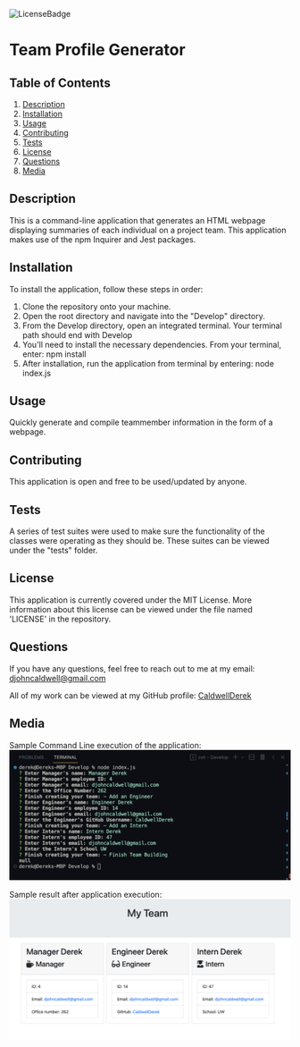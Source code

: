 ![LicenseBadge](https://img.shields.io/badge/License-MIT-blue)
# Team Profile Generator

## Table of Contents
1. [Description](#description)
2. [Installation](#installation)
3. [Usage](#usage)
4. [Contributing](#contributing)
5. [Tests](#tests)
6. [License](#license)
7. [Questions](#questions)
8. [Media](#media)


## Description
This is a command-line application that generates an HTML webpage displaying summaries of each individual on a project team. This application makes use of the npm Inquirer and Jest packages.

## Installation
To install the application, follow these steps in order:
1. Clone the repository onto your machine.
2. Open the root directory and navigate into the "Develop" directory.
3. From the Develop directory, open an integrated terminal. Your terminal path should end with Develop
4. You'll need to install the necessary dependencies. From your terminal, enter: npm install
5. After installation, run the application from terminal by entering: node index.js

## Usage
Quickly generate and compile teammember information in the form of a webpage.

## Contributing
This application is open and free to be used/updated by anyone.

## Tests
A series of test suites were used to make sure the functionality of the classes were operating as they should be. These suites can be viewed under the "tests" folder.

## License
This application is currently covered under the MIT License. More information about this license can be viewed under the file named 'LICENSE' in the repository.

## Questions
If you have any questions, feel free to reach out to me at my email: djohncaldwell@gmail.com

All of my work can be viewed at my GitHub profile: [CaldwellDerek](https://github.com/CaldwellDerek)

## Media

Sample Command Line execution of the application:
![Sample-Command-Line](./Assets/sample-command-line.png)

Sample result after application execution:
![Sample-Result](./Assets/sample-result.png)
